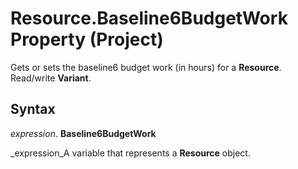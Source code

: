 
# Resource.Baseline6BudgetWork Property (Project)

Gets or sets the baseline6 budget work (in hours) for a  **Resource**. Read/write  **Variant**.


## Syntax

 _expression_. **Baseline6BudgetWork**

 _expression_A variable that represents a  **Resource** object.

